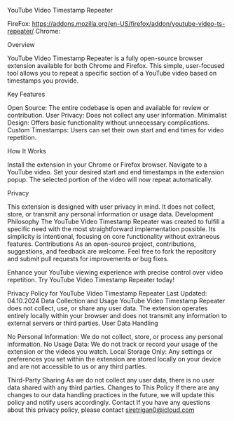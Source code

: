 YouTube Video Timestamp Repeater

FireFox: https://addons.mozilla.org/en-US/firefox/addon/youtube-video-ts-repeater/
Chrome: 

Overview

YouTube Video Timestamp Repeater is a fully open-source browser extension available for both Chrome and Firefox. This simple, user-focused tool allows you to repeat a specific section of a YouTube video based on timestamps you provide.

Key Features

Open Source: The entire codebase is open and available for review or contribution.
User Privacy: Does not collect any user information.
Minimalist Design: Offers basic functionality without unnecessary complications.
Custom Timestamps: Users can set their own start and end times for video repetition.

How It Works

Install the extension in your Chrome or Firefox browser.
Navigate to a YouTube video.
Set your desired start and end timestamps in the extension popup.
The selected portion of the video will now repeat automatically.

Privacy

This extension is designed with user privacy in mind. It does not collect, store, or transmit any personal information or usage data.
Development Philosophy
The YouTube Video Timestamp Repeater was created to fulfill a specific need with the most straightforward implementation possible. Its simplicity is intentional, focusing on core functionality without extraneous features.
Contributions
As an open-source project, contributions, suggestions, and feedback are welcome. Feel free to fork the repository and submit pull requests for improvements or bug fixes.

Enhance your YouTube viewing experience with precise control over video repetition. Try YouTube Video Timestamp Repeater today!

Privacy Policy for YouTube Video Timestamp Repeater
Last Updated: 04.10.2024
Data Collection and Usage
YouTube Video Timestamp Repeater does not collect, use, or share any user data. The extension operates entirely locally within your browser and does not transmit any information to external servers or third parties.
User Data Handling

No Personal Information: We do not collect, store, or process any personal information.
No Usage Data: We do not track or record your usage of the extension or the videos you watch.
Local Storage Only: Any settings or preferences you set within the extension are stored locally on your device and are not accessible to us or any third parties.

Third-Party Sharing
As we do not collect any user data, there is no user data shared with any third parties.
Changes to This Policy
If there are any changes to our data handling practices in the future, we will update this policy and notify users accordingly.
Contact
If you have any questions about this privacy policy, please contact siretrigan0@icloud.com
